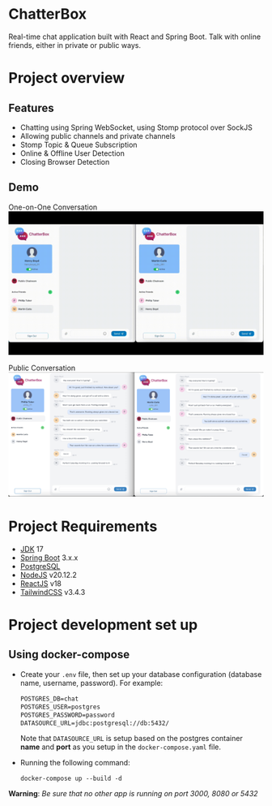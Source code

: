 # ChatterBox

Real-time chat application built with React and Spring Boot. Talk with online friends, either in private or public ways.

# Project overview
## Features
- Chatting using Spring WebSocket, using Stomp protocol over SockJS
- Allowing public channels and private channels
- Stomp Topic & Queue Subscription
- Online & Offline User Detection
- Closing Browser Detection
## Demo
One-on-One Conversation
![One-on-one Conversation](assets/private-chat.gif?raw=true)

Public Conversation
![Public Conversation](assets/public-chat.png?raw=true)


# Project Requirements

* [JDK](https://www.oracle.com/java/technologies/javase/jdk17-archive-downloads.html) 17
* [Spring Boot](https://www.oracle.com/technologies/) 3.x.x
* [PostgreSQL](https://www.postgresql.org/)
* [NodeJS](https://nodejs.org/en/download/) v20.12.2
* [ReactJS](https://reactjs.org/) v18
* [TailwindCSS](https://tailwindcss.com/) v3.4.3

# Project development set up
## Using docker-compose
- Create your `.env` file, then set up your database configuration (database name, username, password). For example:
    ```
    POSTGRES_DB=chat
    POSTGRES_USER=postgres
    POSTGRES_PASSWORD=password
    DATASOURCE_URL=jdbc:postgresql://db:5432/    
    ```
    Note that `DATASOURCE_URL` is setup based on the postgres container **name** and **port** as you setup in the `docker-compose.yaml` file.

- Running the following command:
    ````
    docker-compose up --build -d
    ````
**Warning**: *Be sure that no other app is running on port 3000, 8080 or 5432*